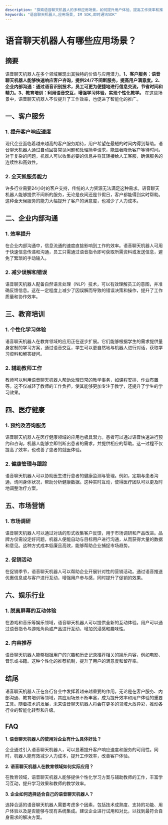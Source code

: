 ```yaml
---
description: "探索语音聊天机器人的多种应用场景，如何提升用户体验、提高工作效率和推动企业数字化转型。"
keywords: "语音聊天机器人,应用场景, IM SDK,即时通讯SDK"
---
```

# 语音聊天机器人有哪些应用场景？

## 摘要

语音聊天机器人在多个领域展现出其独特的价值与应用潜力。**1、客户服务：语音聊天机器人能够快速响应客户咨询，提供24/7不间断服务，提高用户满意度。2、企业内部沟通：通过语音识别技术，员工可更为便捷地进行信息交流，节省时间和精力。3、教育培训：利用语音交互，增强学习体验，实现个性化教学。** 在这些场景中，语音聊天机器人不仅提升了工作效率，也促进了智能化的推广。

## 一、客户服务

### 1. 提升客户响应速度

现代企业面临着越来越高的客户服务期待，用户希望在最短的时间内得到帮助。语音聊天机器人通过自动回答常见问题和处理简单请求，能显著降低客户等待时间。对于复杂的问题，机器人可以收集必要的信息并将其转接给人工客服，确保服务的连续性和高效性。

### 2. 全天候服务能力

许多行业需要24小时的客户支持，传统的人力资源无法满足这种需求。语音聊天机器人能够提供不间断的服务，无论是夜间还是节假日，客户都能得到实时帮助。这种全天候服务的能力大幅提升了客户的满意度，也减少了人力成本。

## 二、企业内部沟通

### 1. 效率提升

在企业内部沟通中，信息流通的速度直接影响到工作的效率。语音聊天机器人可用于快速信息传递和沟通，员工只需通过语音指令即可获取所需资料或发送信息，避免了繁琐的手动输入。

### 2. 减少误解和错误

语音聊天机器人配备自然语言处理（NLP）技术，可以有效理解员工的意图，并准确反馈信息。这在一定程度上减少了因误解而导致的错误决策和操作，提升了工作质量和协作效率。

## 三、教育培训

### 1. 个性化学习体验

语音聊天机器人在教育领域的应用正在逐步扩展。它们能够根据学生的需求提供量身定制的学习方案，通过语音交互，学生可以更自然地与机器人进行对话，获取学习资料和解答疑问。

### 2. 辅助教师工作

教师可以利用语音聊天机器人帮助处理日常的教学事务，如课程安排、作业布置等。这不仅减轻了教师的工作负担，使其能够更加专注于教学，还提升了学生的学习效果。

## 四、医疗健康

### 1. 预约及咨询服务

语音聊天机器人在医疗健康领域的应用也极具潜力。患者可以通过语音快速进行预约和咨询，机器人能够立即判断出患者的需求，并提供相应的帮助。这一过程不仅提高了效率，也改善了患者的就医体验。

### 2. 健康管理与跟踪

语音聊天机器人可以协助医生进行患者的健康监测与管理。例如，定期与患者沟通，询问身体状况，帮助分析健康数据。这种实时互动，使得医疗团队可以更及时地调整治疗方案。

## 五、市场营销

### 1. 市场调研

语音聊天机器人可以通过对话的形式收集客户反馈，用于市场调研和产品改进。品牌方仅需设定好问题，机器人便能自动与目标用户进行沟通，从而获得大量的数据和意见。这种方式成本低廉且高效，能够帮助企业捕捉市场趋势。

### 2. 促销活动

在促销季节，语音聊天机器人可以帮助企业开展针对性的营销活动。通过语音推送优惠信息或与客户进行互动，增强用户参与感，同时提升了促销的效果。

## 六、娱乐行业

### 1. 脱离屏幕的互动体验

在游戏和音乐等娱乐领域，语音聊天机器人可以提供全新的互动体验。用户可以通过语音指令与游戏角色或产品进行互动，增加沉浸感和趣味性。

### 2. 内容推荐

语音聊天机器人能够根据用户的兴趣和历史记录推荐相关的娱乐内容，例如电影、音乐或书籍。这种个性化的推荐机制，提升了用户的满意度和留存率。

## 结尾

语音聊天机器人正在各行各业中发挥着越来越重要的作用。无论是在客户服务、内部沟通、教育培训等领域，其应用场景不断丰富，成为提升效率和用户体验的重要工具。随着技术的发展，未来语音聊天机器人将会在更多的领域大放异彩，推动各行业的智能化转型和升级。

## FAQ

**1. 语音聊天机器人的使用对企业有什么具体好处？**

企业通过引入语音聊天机器人，可以显著提升客户响应速度和服务的可用性。同时，机器人能有效减少人力成本，提升工作效率，改善客户体验。

**2. 语音聊天机器人在教育领域如何实际应用？**

在教育领域，语音聊天机器人能够提供个性化学习方案与辅助教师的工作，丰富学习互动，提升学习效果和教师的教学效率。

**3. 企业如何选择适合自己的语音聊天机器人？**

选择合适的语音聊天机器人需要考虑多个因素，包括技术成熟度、支持的功能、用户体验以及是否能够与现有系统集成。建议企业进行试用和对比，以找到最符合自身需求的解决方案。
